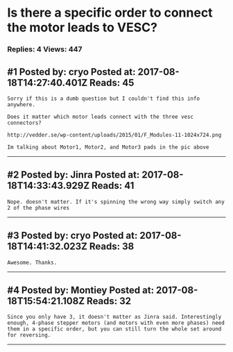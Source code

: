 # Is there a specific order to connect the motor leads to VESC?

### Replies: 4 Views: 447

## \#1 Posted by: cryo Posted at: 2017-08-18T14:27:40.401Z Reads: 45

```
Sorry if this is a dumb question but I couldn't find this info anywhere. 

Does it matter which motor leads connect with the three vesc connectors? 

http://vedder.se/wp-content/uploads/2015/01/F_Modules-11-1024x724.png

Im talking about Motor1, Motor2, and Motor3 pads in the pic above
```

---
## \#2 Posted by: Jinra Posted at: 2017-08-18T14:33:43.929Z Reads: 41

```
Nope. doesn't matter. If it's spinning the wrong way simply switch any 2 of the phase wires
```

---
## \#3 Posted by: cryo Posted at: 2017-08-18T14:41:32.023Z Reads: 38

```
Awesome. Thanks.
```

---
## \#4 Posted by: Montiey Posted at: 2017-08-18T15:54:21.108Z Reads: 32

```
Since you only have 3, it doesn't matter as Jinra said. Interestingly enough, 4-phase stepper motors (and motors with even more phases) need them in a specific order, but you can still turn the whole set around for reversing.
```

---
